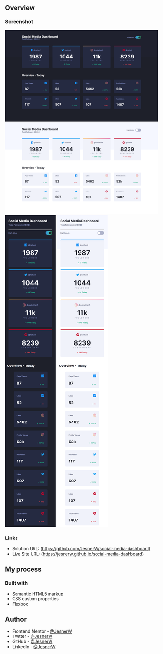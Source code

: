## Overview

### Screenshot

![](./images/desk-dark.png)
![](./images/desk-light.png)
![](./images/mobile-dark.png)
![](./images/mobile-light.png)

### Links

- Solution URL: (https://github.com/JesnerW/social-media-dashboard)
- Live Site URL: (https://jesnerw.github.io/social-media-dashboard)

## My process

### Built with

- Semantic HTML5 markup
- CSS custom properties
- Flexbox

## Author

- Frontend Mentor - [@JesnerW](https://www.frontendmentor.io/profile/JesnerW)
- Twitter - [@JesnerW](https://twitter.com/JesnerW)
- GitHub - [@JesnerW](https://github.com/JesnerW)
- LinkedIn - [@JesnerW](https://www.linkedin.com/in/jesnerw/)

